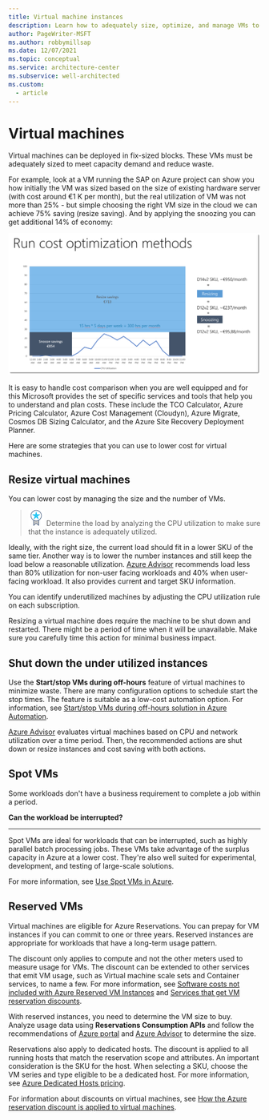 ```yaml
---
title: Virtual machine instances
description: Learn how to adequately size, optimize, and manage VMs to control costs, meet capacity demand, and reduce waste.
author: PageWriter-MSFT
ms.author: robbymillsap
ms.date: 12/07/2021
ms.topic: conceptual
ms.service: architecture-center
ms.subservice: well-architected
ms.custom:
  - article
---
```


# Virtual machines

Virtual machines can be deployed in fix-sized blocks. These VMs must be adequately sized to meet capacity demand and reduce waste.

For example, look at a VM running the SAP on Azure project can show you how initially the VM was sized based on the size of existing hardware server (with cost around &euro;1 K per month), but the real utilization of VM was not more than 25% - but simple choosing the right VM size in the cloud we can achieve 75% saving (resize saving). And by applying the snoozing you can get additional 14% of economy:

![Run cost optimization](../_images/run-cost-optimization.png)

It is easy to handle cost comparison when you are well equipped and for this Microsoft provides the set of specific services and tools that help you to understand and plan costs. These include the TCO Calculator, Azure Pricing Calculator, Azure Cost Management (Cloudyn), Azure Migrate, Cosmos DB Sizing Calculator, and the Azure Site Recovery Deployment Planner.

Here are some strategies that you can use to lower cost for virtual machines.

## Resize virtual machines 
You can lower cost by managing the size and the number of VMs.
> ![Task](./images/i-best-practices.png) Determine the load by analyzing the CPU utilization to make sure that the instance is adequately utilized.

Ideally, with the right size, the current load should fit in a lower SKU of the same tier. Another way is to lower the number instances and still keep the load below a reasonable utilization. [Azure Advisor](https://portal.azure.com/#blade/Microsoft_Azure_Reservations/CreateBlade/referrer/docs)  recommends load less than 80% utilization for non-user facing workloads and 40% when user-facing workload. It also provides current and target SKU information.

You can identify underutilized machines by adjusting the CPU utilization rule on each subscription.

Resizing a virtual machine does require the machine to be shut down and restarted. There might be a period of time when it will be unavailable. Make sure you carefully time this action for minimal business impact.

## Shut down the under utilized instances
Use the **Start/stop VMs during off-hours** feature of virtual machines to minimize waste. There are many configuration options to schedule start the stop times. The feature is suitable as a low-cost automation option. For information, see [Start/stop VMs during off-hours solution in Azure Automation](/azure/automation/automation-solution-vm-management).

[Azure Advisor](https://portal.azure.com/#blade/Microsoft_Azure_Reservations/CreateBlade/referrer/docs) evaluates virtual machines based on CPU and network utilization over a time period. Then, the recommended actions are shut down or resize instances and cost saving with both actions.

## Spot VMs
Some workloads don't have a business requirement to complete a job within a period.

**Can the workload be interrupted?**
***
Spot VMs are ideal for workloads that can be interrupted, such as highly parallel batch processing jobs. These VMs take advantage of the surplus capacity in Azure at a lower cost. They're also well suited for experimental, development, and testing of large-scale solutions.

For more information, see [Use Spot VMs in Azure](/azure/virtual-machines/windows/spot-vms).

## Reserved VMs
Virtual machines are eligible for Azure Reservations. You can prepay for VM instances if you can commit to one or three years. Reserved instances are appropriate for workloads that have a long-term usage pattern.

The discount only applies to compute and not the other meters used to measure usage for VMs. The discount can be extended to other services that emit VM usage, such as Virtual machine scale sets and Container services, to name a few. For more information, see [Software costs not included with Azure Reserved VM Instances](/azure/cost-management-billing/reservations/reserved-instance-windows-software-costs) and [Services that get VM reservation discounts](/azure/virtual-machines/windows/prepay-reserved-vm-instances#services-that-get-vm-reservation-discounts).

With reserved instances, you need to determine the VM size to buy. Analyze usage data using **Reservations Consumption APIs** and follow the recommendations of [Azure portal](https://portal.azure.com/#blade/Microsoft_Azure_Reservations/CreateBlade/referrer/docs) and [Azure Advisor](https://portal.azure.com/#blade/Microsoft_Azure_Reservations/CreateBlade/referrer/docs) to determine the size.

Reservations also apply to dedicated hosts. The discount is applied to all running hosts that match the reservation scope and attributes. An important consideration is the SKU for the host. When selecting a SKU, choose the VM series and type eligible to be a dedicated host. For more information, see [Azure Dedicated Hosts pricing](https://aka.ms/ADHPricing).

For information about discounts on virtual machines, see [How the Azure reservation discount is applied to virtual machines](/azure/cost-management-billing/manage/understand-vm-reservation-charges).
